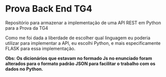 # Prova Back End TG4
Repositório para armazenar a implementação de uma API REST em Python para a Prova da TG4

Como me foi dada a liberdade de escolher qual linguagem eu poderia utilizar para implementar a API, eu escolhi Python, e mais especificamente FLASK para essa implementação.

**Obs: Os dicionários que estavam no formado Js no enunciado foram alterados para o formato padrão JSON para facilitar o trabalho com os dados no Python.**
